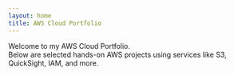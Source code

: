 ```yaml
---
layout: home
title: AWS Cloud Portfolio
---
```


Welcome to my AWS Cloud Portfolio.  
Below are selected hands-on AWS projects using services like S3, QuickSight, IAM, and more.
